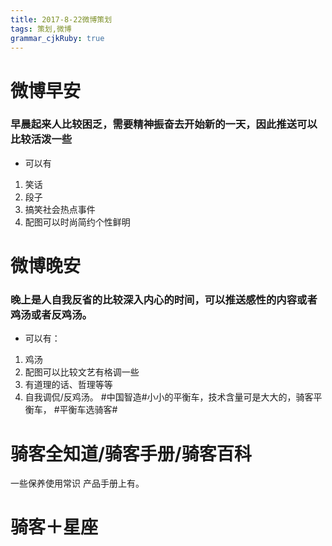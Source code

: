 ```yaml
---
title: 2017-8-22微博策划 
tags: 策划,微博
grammar_cjkRuby: true
---
```

# 微博早安
### 早晨起来人比较困乏，需要精神振奋去开始新的一天，因此推送可以比较活泼一些
* 可以有 
1. 笑话
2. 段子
3. 搞笑社会热点事件
4. 配图可以时尚简约个性鲜明



# 微博晚安
### 晚上是人自我反省的比较深入内心的时间，可以推送感性的内容或者鸡汤或者反鸡汤。
* 可以有：
1. 鸡汤
2. 配图可以比较文艺有格调一些
3. 有道理的话、哲理等等
4. 自我调侃/反鸡汤。
#中国智造#小小的平衡车，技术含量可是大大的，骑客平衡车， #平衡车选骑客# 

# 骑客全知道/骑客手册/骑客百科


一些保养使用常识
产品手册上有。


# 骑客＋星座